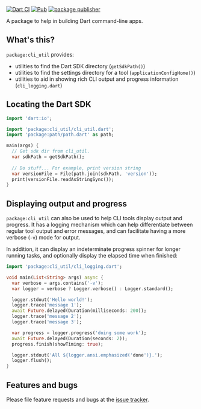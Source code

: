 [![Dart CI](https://github.com/dart-lang/cli_util/actions/workflows/build.yaml/badge.svg)](https://github.com/dart-lang/cli_util/actions/workflows/build.yaml)
[![Pub](https://img.shields.io/pub/v/cli_util.svg)](https://pub.dev/packages/cli_util)
[![package publisher](https://img.shields.io/pub/publisher/cli_util.svg)](https://pub.dev/packages/cli_util/publisher)

A package to help in building Dart command-line apps.

## What's this?

`package:cli_util` provides:
- utilities to find the Dart SDK directory (`getSdkPath()`)
- utilities to find the settings directory for a tool (`applicationConfigHome()`)
- utilities to aid in showing rich CLI output and progress information (`cli_logging.dart`)

## Locating the Dart SDK

```dart
import 'dart:io';

import 'package:cli_util/cli_util.dart';
import 'package:path/path.dart' as path;

main(args) {
  // Get sdk dir from cli_util.
  var sdkPath = getSdkPath();
  
  // Do stuff... For example, print version string
  var versionFile = File(path.join(sdkPath, 'version'));
  print(versionFile.readAsStringSync());
}
```

## Displaying output and progress

`package:cli_util` can also be used to help CLI tools display output and progress.
It has a logging mechanism which can help differentiate between regular tool
output and error messages, and can facilitate having a more verbose (`-v`) mode for
output.

In addition, it can display an indeterminate progress spinner for longer running
tasks, and optionally display the elapsed time when finished: 

```dart
import 'package:cli_util/cli_logging.dart';

void main(List<String> args) async {
  var verbose = args.contains('-v');
  var logger = verbose ? Logger.verbose() : Logger.standard();

  logger.stdout('Hello world!');
  logger.trace('message 1');
  await Future.delayed(Duration(milliseconds: 200));
  logger.trace('message 2');
  logger.trace('message 3');

  var progress = logger.progress('doing some work');
  await Future.delayed(Duration(seconds: 2));
  progress.finish(showTiming: true);

  logger.stdout('All ${logger.ansi.emphasized('done')}.');
  logger.flush();
}
```

## Features and bugs

Please file feature requests and bugs at the [issue tracker][tracker].

[tracker]: https://github.com/dart-lang/cli_util/issues
